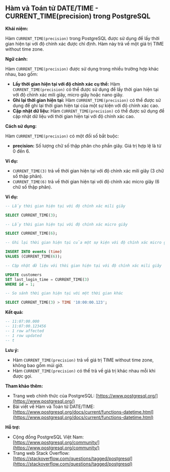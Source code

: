 ## Hàm và Toán tử DATE/TIME - CURRENT_TIME(precision) trong PostgreSQL

**Khái niệm:**

Hàm `CURRENT_TIME(precision)` trong PostgreSQL được sử dụng để lấy thời gian hiện tại với độ chính xác được chỉ định. Hàm này trả về một giá trị TIME without time zone.

**Ngữ cảnh:**

Hàm `CURRENT_TIME(precision)` được sử dụng trong nhiều trường hợp khác nhau, bao gồm:

- **Lấy thời gian hiện tại với độ chính xác cụ thể:** Hàm `CURRENT_TIME(precision)` có thể được sử dụng để lấy thời gian hiện tại với độ chính xác mili giây, micro giây hoặc nano giây.
- **Ghi lại thời gian hiện tại:** Hàm `CURRENT_TIME(precision)` có thể được sử dụng để ghi lại thời gian hiện tại của một sự kiện với độ chính xác cao.
- **Cập nhật dữ liệu:** Hàm `CURRENT_TIME(precision)` có thể được sử dụng để cập nhật dữ liệu với thời gian hiện tại với độ chính xác cao.

**Cách sử dụng:**

Hàm `CURRENT_TIME(precision)` có một đối số bắt buộc:

- **precision:** Số lượng chữ số thập phân cho phần giây. Giá trị hợp lệ là từ 0 đến 6.

**Ví dụ:**

- `CURRENT_TIME(3)` trả về thời gian hiện tại với độ chính xác mili giây (3 chữ số thập phân).
- `CURRENT_TIME(6)` trả về thời gian hiện tại với độ chính xác micro giây (6 chữ số thập phân).

**Ví dụ:**

```sql
-- Lấy thời gian hiện tại với độ chính xác mili giây

SELECT CURRENT_TIME(3);

-- Lấy thời gian hiện tại với độ chính xác micro giây

SELECT CURRENT_TIME(6);

-- Ghi lại thời gian hiện tại của một sự kiện với độ chính xác micro giây

INSERT INTO events (time)
VALUES (CURRENT_TIME(6));

-- Cập nhật dữ liệu với thời gian hiện tại với độ chính xác mili giây

UPDATE customers
SET last_login_time = CURRENT_TIME(3)
WHERE id = 1;

-- So sánh thời gian hiện tại với một thời gian khác

SELECT CURRENT_TIME(3) > TIME '10:00:00.123';
```

**Kết quả:**

```sql
-- 11:07:00.000
-- 11:07:00.123456
-- 1 row affected
-- 1 row updated
-- t
```

**Lưu ý:**

- Hàm `CURRENT_TIME(precision)` trả về giá trị TIME without time zone, không bao gồm múi giờ.
- Hàm `CURRENT_TIME(precision)` có thể trả về giá trị khác nhau mỗi khi được gọi.

**Tham khảo thêm:**

- Trang web chính thức của PostgreSQL: [https://www.postgresql.org/](https://www.postgresql.org/)
- Bài viết về Hàm và Toán tử DATE/TIME: [https://www.postgresql.org/docs/current/functions-datetime.html](https://www.postgresql.org/docs/current/functions-datetime.html)

**Hỗ trợ:**

- Cộng đồng PostgreSQL Việt Nam: [https://www.postgresql.org/community/](https://www.postgresql.org/community/)
- Trang web Stack Overflow: [https://stackoverflow.com/questions/tagged/postgresql](https://stackoverflow.com/questions/tagged/postgresql)
